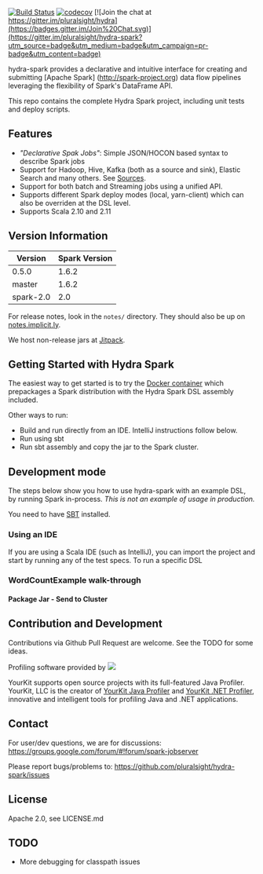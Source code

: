 [![Build Status](https://travis-ci.org/pluralsight/hydra-spark.svg?branch=master)](https://travis-ci.org/pluralsight/hydra-spark)
[![codecov](https://codecov.io/gh/pluralsight/hydra-spark/branch/master/graph/badge.svg)](https://codecov.io/gh/pluralsight/hydra-spark)
[![Join the chat at https://gitter.im/pluralsight/hydra](https://badges.gitter.im/Join%20Chat.svg)](https://gitter.im/pluralsight/hydra-spark?utm_source=badge&utm_medium=badge&utm_campaign=pr-badge&utm_content=badge)

hydra-spark provides a declarative and intuitive interface for creating and submitting [Apache Spark] (http://spark-project.org) 
data flow pipelines leveraging the flexibility of Spark's DataFrame API.

This repo contains the complete Hydra Spark project, including unit tests and deploy scripts.

## Features

- *"Declarative Spak Jobs"*: Simple JSON/HOCON based syntax to describe Spark jobs
- Support for Hadoop, Hive, Kafka (both as a source and sink), Elastic Search and many others. See [Sources](doc/sources.md).
- Support for both batch and Streaming jobs using a unified API. 
- Supports different Spark deploy modes (local, yarn-client) which can also be overriden at the DSL level.
- Supports Scala 2.10 and 2.11

## Version Information

| Version     | Spark Version |
|-------------|---------------|
| 0.5.0       | 1.6.2         |
| master      | 1.6.2         |
| spark-2.0   | 2.0           |

For release notes, look in the `notes/` directory.  They should also be up on [notes.implicit.ly](http://notes.implicit.ly/search/spark-jobserver).

We host non-release jars at [Jitpack](https://jitpack.io).

## Getting Started with Hydra Spark

The easiest way to get started is to try the [Docker container](doc/docker.md) which prepackages a Spark distribution with the Hydra Spark DSL assembly included.

Other ways to run:

* Build and run directly from an IDE. IntelliJ instructions follow below. 
* Run using sbt
* Run sbt assembly and copy the jar to the Spark cluster.

## Development mode

The steps below show you how to use hydra-spark with an example DSL, by running Spark in-process.  *This is not an example of usage in production.*

You need to have [SBT](http://www.scala-sbt.org/release/docs/Getting-Started/Setup.html) installed.

### Using an IDE
If you are using a Scala IDE (such as IntelliJ), you can import the project and start by running any of the test specs.  To run a specific DSL

### WordCountExample walk-through

#### Package Jar - Send to Cluster

## Contribution and Development
Contributions via Github Pull Request are welcome.  See the TODO for some ideas.


Profiling software provided by ![](https://www.yourkit.com/images/yklogo.png)

YourKit supports open source projects with its full-featured Java Profiler.
YourKit, LLC is the creator of <a href="https://www.yourkit.com/java/profiler/">YourKit Java Profiler</a>
and <a href="https://www.yourkit.com/.net/profiler/">YourKit .NET Profiler</a>,
innovative and intelligent tools for profiling Java and .NET applications.


## Contact

For user/dev questions, we are  for discussions:
<https://groups.google.com/forum/#!forum/spark-jobserver>

Please report bugs/problems to:
<https://github.com/pluralsight/hydra-spark/issues>

## License
Apache 2.0, see LICENSE.md

## TODO

- More debugging for classpath issues
